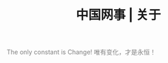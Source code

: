 ﻿---
layout: default2
title: "中国网事 | 关于"
---

<font color='gray' align='center'> The only constant is Change! 唯有变化，才是永恒！</font>